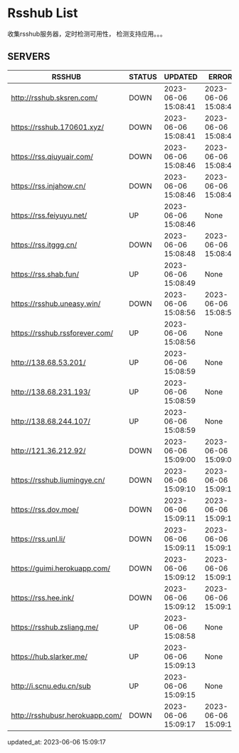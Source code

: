# Rsshub List

收集rsshub服务器，定时检测可用性， 检测支持应用。。。


## SERVERS

|  RSSHUB   | STATUS  | UPDATED  | ERROR  | TWITTER |  
|  ----  | ----  | ----  | ----  | ---- |  
| http://rsshub.sksren.com/ | DOWN | 2023-06-06 15:08:41 | 2023-06-06 15:08:41 |  
| https://rsshub.170601.xyz/ | DOWN | 2023-06-06 15:08:41 | 2023-06-06 15:08:41 |  
| https://rss.qiuyuair.com/ | DOWN | 2023-06-06 15:08:46 | 2023-06-06 15:08:46 |  
| https://rss.injahow.cn/ | DOWN | 2023-06-06 15:08:46 | 2023-06-06 15:08:46 |  
| https://rss.feiyuyu.net/ | UP | 2023-06-06 15:08:46 | None |OK|  
| https://rss.itggg.cn/ | DOWN | 2023-06-06 15:08:48 | 2023-06-06 15:08:48 |  
| https://rss.shab.fun/ | UP | 2023-06-06 15:08:49 | None |OK|  
| https://rsshub.uneasy.win/ | DOWN | 2023-06-06 15:08:56 | 2023-06-06 15:08:56 |  
| https://rsshub.rssforever.com/ | UP | 2023-06-06 15:08:56 | None |OK|  
| http://138.68.53.201/ | UP | 2023-06-06 15:08:59 | None ||  
| http://138.68.231.193/ | UP | 2023-06-06 15:08:59 | None ||  
| http://138.68.244.107/ | UP | 2023-06-06 15:08:59 | None ||  
| http://121.36.212.92/ | DOWN | 2023-06-06 15:09:00 | 2023-06-06 15:09:00 |  
| https://rsshub.liumingye.cn/ | DOWN | 2023-06-06 15:09:10 | 2023-06-06 15:09:10 |  
| https://rss.dov.moe/ | DOWN | 2023-06-06 15:09:11 | 2023-06-06 15:09:11 |  
| https://rss.unl.li/ | DOWN | 2023-06-06 15:09:11 | 2023-06-06 15:09:11 |  
| https://guimi.herokuapp.com/ | DOWN | 2023-06-06 15:09:12 | 2023-06-06 15:09:12 |  
| https://rss.hee.ink/ | DOWN | 2023-06-06 15:09:12 | 2023-06-06 15:09:12 |  
| https://rsshub.zsliang.me/ | UP | 2023-06-06 15:08:58 | None |OK|  
| https://hub.slarker.me/ | UP | 2023-06-06 15:09:13 | None |OK|  
| http://i.scnu.edu.cn/sub | UP | 2023-06-06 15:09:15 | None ||  
| http://rsshubusr.herokuapp.com/ | DOWN | 2023-06-06 15:09:17 | 2023-06-06 15:09:17 |  
  

updated_at: 2023-06-06 15:09:17  
